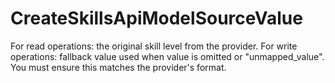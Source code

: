 # CreateSkillsApiModelSourceValue

For read operations: the original skill level from the provider. For write operations: fallback value used when value is omitted or "unmapped_value". You must ensure this matches the provider's format.

